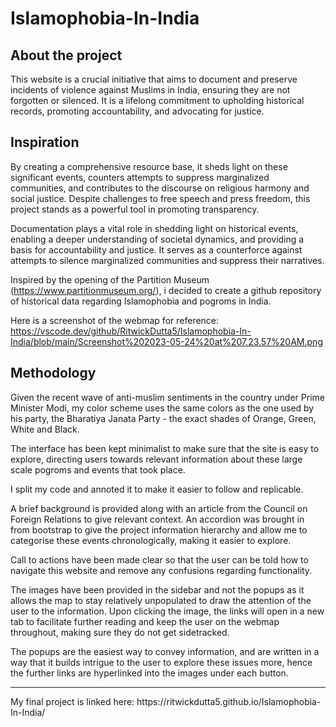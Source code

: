 # Islamophobia-In-India
<h2> About the project </h2>

This website is a crucial initiative that aims to document and preserve incidents of violence against Muslims in India, ensuring they are not forgotten or silenced. It is a lifelong commitment to upholding historical records, promoting accountability, and advocating for justice. 

<h2> Inspiration </h2>
By creating a comprehensive resource base, it sheds light on these significant events, counters attempts to suppress marginalized communities, and contributes to the discourse on religious harmony and social justice. Despite challenges to free speech and press freedom, this project stands as a powerful tool in promoting transparency. 

Documentation plays a vital role in shedding light on historical events, enabling a deeper understanding of societal dynamics, and providing a basis for accountability and justice. It serves as a counterforce against attempts to silence marginalized communities and suppress their narratives.

Inspired by the opening of the Partition Museum (https://www.partitionmuseum.org/), i decided to create a github repository of historical data regarding Islamophobia and pogroms in India. 

Here is a screenshot of the webmap for reference: 
https://vscode.dev/github/RitwickDutta5/Islamophobia-In-India/blob/main/Screenshot%202023-05-24%20at%207.23.57%20AM.png

<h2> Methodology </h2>
Given the recent wave of anti-muslim sentiments in the country under Prime Minister Modi, my color scheme uses the same colors as the one used by his party, the Bharatiya Janata Party - the exact shades of Orange, Green, White and Black. 

The interface has been kept minimalist to make sure that the site is easy to explore, directing users towards relevant information about these large scale pogroms and events that took place. 

I split my code and annoted it to make it easier to follow and replicable.

A brief background is provided along with an article from the Council on Foreign Relations to give relevant context. An accordion was brought in from bootstrap to give the project information hierarchy and allow me to categorise these events chronologically, making it easier to explore. 

Call to actions have been made clear so that the user can be told how to navigate this website and remove any confusions regarding functionality. 

The images have been provided in the sidebar and not the popups as it allows the map to stay relatively unpopulated to draw the attention of the user to the information. Upon clicking the image, the links will open in a new tab to facilitate further reading and keep the user on the webmap throughout, making sure they do not get sidetracked. 

The popups are the easiest way to convey information, and are written in a way that it builds intrigue to the user to explore these issues more, hence the further links are hyperlinked into the images under each button. 

<hr>
My final project is linked here: https://ritwickdutta5.github.io/Islamophobia-In-India/

